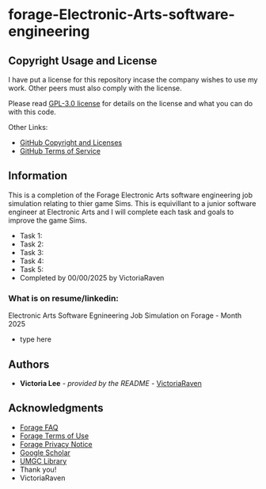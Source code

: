 # forage-Electronic-Arts-software-engineering
## Copyright Usage and License

I have put a license for this repository incase the company wishes to use my work. Other peers must also comply with the license.

Please read [GPL-3.0 license](LICENSE.md) for details on the license and what you can do with this code.

Other Links:  
- [GitHub Copyright and Licenses](https://docs.github.com/en/repositories/managing-your-repositorys-settings-and-features/customizing-your-repository/licensing-a-repository)
- [GitHub Terms of Service](https://docs.github.com/en/site-policy/github-terms/github-terms-of-service)

## Information

This is a completion of the Forage Electronic Arts software engineering job simulation relating to thier game Sims. This is equivillant to a junior software engineer at Electronic Arts and I will complete each task and goals to improve the game Sims.
* Task 1: 
* Task 2:
* Task 3:
* Task 4:
* Task 5:  
* Completed by 00/00/2025 by VictoriaRaven

### What is on resume/linkedin:
Electronic Arts Software Egnineering Job Simulation on Forage - Month 2025
 * type here

## Authors

  - **Victoria Lee** - *provided by the README* -
    [VictoriaRaven](https://github.com/VictoriaRaven)

## Acknowledgments

- [Forage FAQ](https://www.theforage.com/faq)
- [Forage Terms of Use](https://www.theforage.com/terms)
- [Forage Privacy Notice](https://www.theforage.com/privacy)
- [Google Scholar](https://scholar.google.com/)
- [UMGC Library](https://libguides.umgc.edu/home)
 - Thank you!
 - VictoriaRaven



